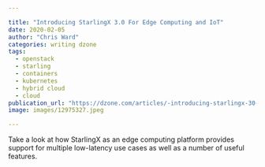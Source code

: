 ```yaml
---

title: "Introducing StarlingX 3.0 For Edge Computing and IoT"
date: 2020-02-05
author: "Chris Ward"
categories: writing dzone
tags: 
  - openstack
  - starling
  - containers
  - kubernetes
  - hybrid cloud
  - cloud
publication_url: "https://dzone.com/articles/-introducing-starlingx-30-for-edge-computing-and-i"
image: images/12975327.jpeg

---
```

Take a look at how StarlingX as an edge computing platform provides support for multiple low-latency use cases as well as a number of useful features.

